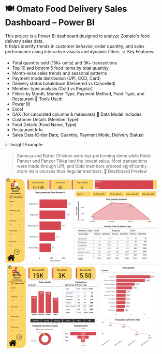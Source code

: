 # 🍽️ Omato Food Delivery Sales Dashboard – Power BI
This project is a Power BI dashboard designed to analyze Zomato's food delivery sales data.  
It helps identify trends in customer behavior, order quantity, and sales performance using interactive visuals and dynamic filters.
📊 Key Features:
- Total quantity sold (15K+ units) and 3K+ transactions
- Top 10 and bottom 5 food items by total quantity
- Month-wise sales trends and seasonal patterns
- Payment mode distribution (UPI, COD, Card)
- Delivery status breakdown (Delivered vs Cancelled)
- Member-type analysis (Gold vs Regular)
- Filters by Month, Member Type, Payment Method, Food Type, and Restaurant
🧰 Tools Used:
- Power BI
- Excel
- DAX (for calculated columns & measures)
📎 Data Model Includes:
- Customer Details (Member Type)
- Food Details (Food Name, Type)
- Restaurant Info
- Sales Data (Order Date, Quantity, Payment Mode, Delivery Status)

📈 Insight Example:
> Samosa and Butter Chicken were top-performing items while Palak Paneer and Paneer Tikka had the lowest sales. Most transactions were made through UPI, and Gold members ordered significantly more main courses than Regular members.
📸 Dashboard Preview

![Dashboard Screenshot 1](Screenshot%202025-06-16%20110207.png)  
![Dashboard Screenshot 2](Screenshot%202025-06-16%20110121.png)
